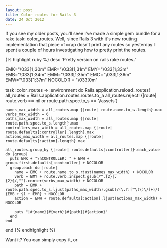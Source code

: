 ```yaml
---
layout: post
title: Color routes for Rails 3
date: 24 Oct 2012
---
```


If you see my older posts, you'll seee I've made a simple gem bundle for a rake task: color_routes.
Well, since Rails 3 with it's new routing implementation that piece of crap dosn't print any routes so yesterday I spent a couple of hours investigating how to pretty print the routes.

{% highlight ruby %}
  desc 'Pretty version on rails rake routes.'

  EMK="\033[1;30m"
  EMR="\033[1;31m"
  EMY="\033[1;33m"
  EMB="\033[1;34m"
  EMM="\033[1;35m"
  EMC="\033[1;36m"
  EMW="\033[1;37m"
  NOCOLOR = "\033[0m"

  task :color_routes => :environment do
    Rails.application.reload_routes!
    all_routes = Rails.application.routes.routes.to_a
    all_routes.reject! {|route| route.verb == nil or route.path.spec.to_s == '/assets'}

    names_max_width = all_routes.map {|route| route.name.to_s.length}.max
    verbs_max_width = 6
    paths_max_width = all_routes.map {|route| route.path.spec.to_s.length}.max
    controllers_max_width = all_routes.map {|route| route.defaults[:controller].length}.max
    actions_max_width = all_routes.map {|route| route.defaults[:action].length}.max

    all_routes.group_by {|route| route.defaults[:controller]}.each_value do |group|
      puts EMK + "\nCONTROLLER: " + EMW + group.first.defaults[:controller] + NOCOLOR
      group.each do |route|
        name = EMC + route.name.to_s.rjust(names_max_width) + NOCOLOR
        verb = EMY + route.verb.inspect.gsub(/^.{2}|.{2}$/,"").center(verbs_max_width) + NOCOLOR
        path = EMR + route.path.spec.to_s.ljust(paths_max_width).gsub(/(\.?:[^\(\)\/]+)/){EMB + $1 + EMR} + NOCOLOR
        action = EMW + route.defaults[:action].ljust(actions_max_width) + NOCOLOR

        puts "|#{name}|#{verb}|#{path}|#{action}" 
      end
    end
  end
{% endhighlight %}



Want it? You can simply copy it, or